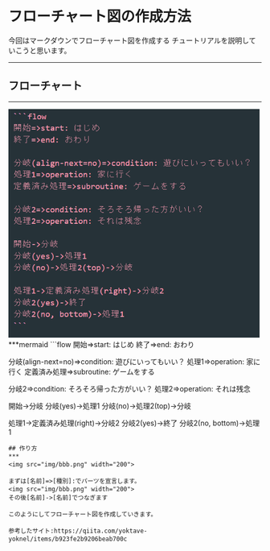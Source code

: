 # フローチャート図の作成方法

今回はマークダウンでフローチャート図を作成する
チュートリアルを説明していこうと思います。
***
## フローチャート
***
<img src="img/aaa.png" width="500">
***mermaid
```flow
開始=>start: はじめ
終了=>end: おわり

分岐(align-next=no)=>condition: 遊びにいってもいい？
処理1=>operation: 家に行く
定義済み処理=>subroutine: ゲームをする

分岐2=>condition: そろそろ帰った方がいい？
処理2=>operation: それは残念

開始->分岐
分岐(yes)->処理1
分岐(no)->処理2(top)->分岐

処理1->定義済み処理(right)->分岐2
分岐2(yes)->終了
分岐2(no, bottom)->処理1
```
## 作り方
***
<img src="img/bbb.png" width="200">

まずは[名前]=>[種別]:でパーツを宣言します。
<img src="img/bbb.png" width="200">
その後[名前]->[名前]でつなぎます

このようにしてフローチャート図を作成していきます。

参考したサイト:https://qiita.com/yoktave-yoknel/items/b923fe2b9206beab700c